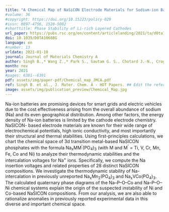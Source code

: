 ```yaml
---
title: "A Chemical Map of NaSiCON Electrode Materials for Sodium-ion Batteries"
#volume: 36
#copyright: https://doi.org/10.15223/policy-029
#issn: 0897-4756, 1520-5002
#shorttitle: Phase Stability of Li-rich Layered Cathodes
url_paper: https://pubs.rsc.org/en/content/articlelanding/2021/ta/d0ta10688g
doi: 10.1039/D0TA10688G
language: en
#number: 13
urldate: 2021-01-10
journal: Journal of Materials Chemistry A
author: Singh B.,* Wang Z.,* Park S., Gautam G. S., Chotard J.-N., Croguennec L., Carlier D., Cheetham A. K., Masquelier C. and Canepa P.
month: nov
year: 2021
#pages: 6381--6391
pdf: assets/img/paper-pdf/Chemical_map_JMCA.pdf
ref: Singh B. et al., J. Mater. Chem. A - HOT Papers. ## Edit the reference to yours
image: assets/img/publication_preview/Chemical_Map.jpg
---
```





Na-ion batteries are promising devices for smart grids and electric vehicles due to the cost effectiveness arising from the overall abundance of sodium (Na) and its even geographical distribution. Among other factors, the energy density of Na-ion batteries is limited by the cathode electrode chemistry. NaSICON- based electrode materials are known for their wide range of electrochemical potentials, high ionic conductivity, and most importantly their structural and thermal stabilities. Using first-principles calculations, we chart the chemical space of 3d transition metal-based NaSICON phosphates with the formula Na<sub>x</sub>MM<sup>'</sup>(PO<sub>4</sub>)<sub>3</sub> (with M and M<sup>'</sup> = Ti, V, Cr, Mn, Fe, Co and Ni) to analyze their thermodynamic stabilities and the intercalation voltages for Na<sup>+</sup> ions. Specifically, we compute the Na insertion voltages and related properties of 28 distinct NaSICON compositions. We investigate the thermodynamic stability of Na-intercalation in previously unreported Na<sub>x</sub>Mn<sub>2</sub>(PO<sub>4</sub>)<sub>3</sub> and Na<sub>x</sub>VCo(PO<sub>4</sub>)<sub>3</sub>. The calculated quaternary phase diagrams of the Na–P–O–Co and Na–P–O–Ni chemical systems explain the origin of the suspected instability of Ni and Co-based NaSICON compositions. From our analysis, we are also able to rationalize anomalies in previously reported experimental data in this diverse and important chemical space.
